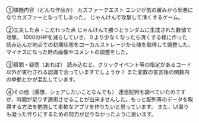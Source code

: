 ①課題内容（どんな作品か）
カズファークエスト
 エンジが気の緩みから邪悪になりカズファーとなってしまった。
 じゃんけんで攻撃して清くするゲーム。

②工夫した点・こだわった点
じゃんけんで勝つとランダムに生成された数値で攻撃。
1000のHPを減らしていき、０より少なくなったら清くする様に作った
読み込んだ地点での初期状態をローカルストレージから値を取得して調整した。マイナスになった時の画像やコメントの調整をした。

③質問・疑問（あれば）
読み込むと、クリックイベント等の指定があるコード以外が実行される認識で合っていますでしょうか？
また変数の宣言後の関数内の挙動とかが混乱しています。

④その他（感想、シェアしたいことなんでも）
連想配列を調べていたのですが、時間が足りず適用させることが出来ませんした。もっと配列等のデータを取得する方法を勉強して柔軟なアプリを作りたいと思っています。
また、UI周りも凝った作りにするための努力が足りなかったように思います。
